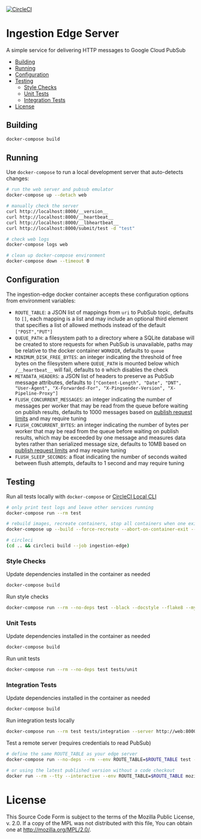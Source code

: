 [![CircleCI](https://circleci.com/gh/mozilla/gcp-ingestion.svg?style=svg&circle-token=d98a470269580907d5c6d74d0e67612834a21be7)](https://circleci.com/gh/mozilla/gcp-ingestion)

# Ingestion Edge Server

A simple service for delivering HTTP messages to Google Cloud PubSub

<!-- START doctoc generated TOC please keep comment here to allow auto update -->
<!-- DON'T EDIT THIS SECTION, INSTEAD RE-RUN doctoc TO UPDATE -->


  - [Building](#building)
  - [Running](#running)
  - [Configuration](#configuration)
  - [Testing](#testing)
    - [Style Checks](#style-checks)
    - [Unit Tests](#unit-tests)
    - [Integration Tests](#integration-tests)
- [License](#license)

<!-- END doctoc generated TOC please keep comment here to allow auto update -->

## Building

```bash
docker-compose build
```

## Running

Use `docker-compose` to run a local development server that auto-detects changes:

```bash
# run the web server and pubsub emulator
docker-compose up --detach web

# manually check the server
curl http://localhost:8000/__version__
curl http://localhost:8000/__heartbeat__
curl http://localhost:8000/__lbheartbeat__
curl http://localhost:8000/submit/test -d "test"

# check web logs
docker-compose logs web

# clean up docker-compose environment
docker-compose down --timeout 0
```

## Configuration

The ingestion-edge docker container accepts these configuration options from
environment variables:

- `ROUTE_TABLE`: a JSON list of mappings from `uri` to PubSub topic, defaults
  to `[]`, each mapping is a list and may include an optional third element
  that specifies a list of allowed methods instead of the default
  `["POST","PUT"]`
- `QUEUE_PATH`: a filesystem path to a directory where a SQLite database will
  be created to store requests for when PubSub is unavailable, paths may be
  relative to the docker container `WORKDIR`, defaults to `queue`
- `MINIMUM_DISK_FREE_BYTES`: an integer indicating the threshold of free bytes
  on the filesystem where `QUEUE_PATH` is mounted below which `/__heartbeat__`
  will fail, defaults to `0` which disables the check
- `METADATA_HEADERS`: a JSON list of headers to preserve as PubSub message
  attributes, defaults to `["Content-Length", "Date", "DNT", "User-Agent",
  "X-Forwarded-For", "X-Pingsender-Version", "X-Pipeline-Proxy"]`
- `FLUSH_CONCURRENT_MESSAGES`: an integer indicating the number of messages per
  worker that may be read from the queue before waiting on publish results,
  defaults to 1000 messages based on [publish request
  limits](https://cloud.google.com/pubsub/quotas#resource_limits) and may
  require tuning
- `FLUSH_CONCURRENT_BYTES`: an integer indicating the number of bytes per
  worker that may be read from the queue before waiting on publish results,
  which may be exceeded by one message and measures data bytes rather than
  serialized message size, defaults to 10MB based on [publish request
  limits](https://cloud.google.com/pubsub/quotas#resource_limits) and may
  require tuning
- `FLUSH_SLEEP_SECONDS`: a float indicating the number of seconds waited
  between flush attempts, defaults to 1 second and may require tuning

## Testing

Run all tests locally with `docker-compose` or
[CircleCI Local CLI](https://circleci.com/docs/2.0/local-cli/#installing-the-circleci-local-cli-on-macos-and-linux-distros)

```bash
# only print test logs and leave other services running
docker-compose run --rm test

# rebuild images, recreate containers, stop all containers when one exits, use SIGKILL immediately
docker-compose up --build --force-recreate --abort-on-container-exit --timeout=0

# circleci
(cd .. && circleci build --job ingestion-edge)
```

### Style Checks

Update dependencies installed in the container as needed

```bash
docker-compose build
```

Run style checks

```bash
docker-compose run --rm --no-deps test --black --docstyle --flake8 --mypy --mypy-ignore-missing-imports ingestion_edge
```

### Unit Tests

Update dependencies installed in the container as needed

```bash
docker-compose build
```

Run unit tests

```bash
docker-compose run --rm --no-deps test tests/unit
```

### Integration Tests

Update dependencies installed in the container as needed

```bash
docker-compose build
```

Run integration tests locally

```bash
docker-compose run --rm test tests/integration --server http://web:8000
```

Test a remote server (requires credentials to read PubSub)

```bash
# define the same ROUTE_TABLE as your edge server
docker-compose run --no-deps --rm --env ROUTE_TABLE=$ROUTE_TABLE test --server https://myedgeserver.example.com

# or using the latest published version without a code checkout
docker run --rm --tty --interactive --env ROUTE_TABLE=$ROUTE_TABLE mozilla/ingestion-edge:latest py.test --server https://myedgeserver.example.com
```

# License

This Source Code Form is subject to the terms of the Mozilla Public
License, v. 2.0. If a copy of the MPL was not distributed with this
file, You can obtain one at http://mozilla.org/MPL/2.0/.
